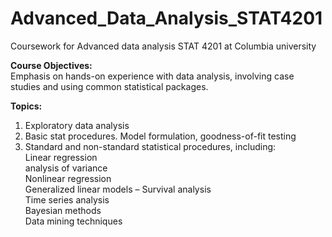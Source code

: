 # Advanced_Data_Analysis_STAT4201
Coursework for Advanced data analysis STAT 4201 at Columbia university 

**Course Objectives:** <br />
Emphasis on hands-on experience with data analysis, involving case studies and using common statistical packages.


**Topics:** <br />
1. Exploratory data analysis<br />
2. Basic stat procedures. Model formulation, goodness-of-fit testing<br />
3. Standard and non-standard statistical procedures, including: <br />
Linear regression <br />
analysis of variance  <br />
Nonlinear regression <br />
Generalized linear models –  Survival analysis <br />
Time series analysis <br />
Bayesian methods <br />
Data mining techniques <br />
